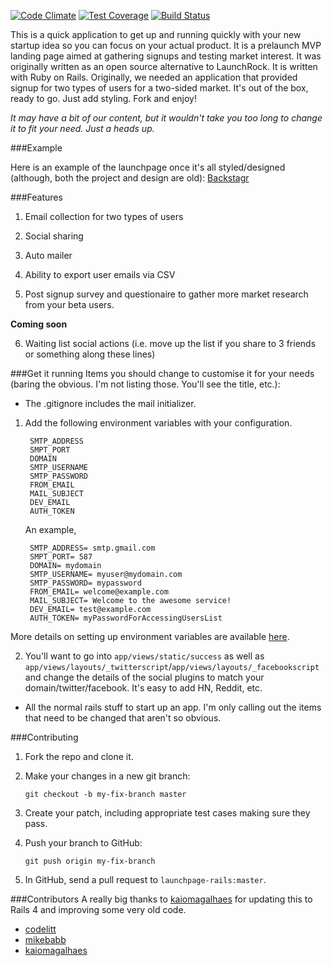 [![Code Climate](https://codeclimate.com/github/codelitt/launchpage-rails/badges/gpa.svg)](https://codeclimate.com/github/codelitt/launchpage-rails)
[![Test Coverage](https://codeclimate.com/github/codelitt/launchpage-rails/badges/coverage.svg)](https://codeclimate.com/github/codelitt/launchpage-rails/coverage)
[![Build Status](https://semaphoreci.com/api/v1/projects/9bc21553-c95d-4769-9ea7-a3af17dc4fd1/478931/badge.svg)](https://semaphoreci.com/codelitt/launchpage-rails)      


This is a quick application to get up and running quickly with your new
startup idea so you can focus on your actual product. It is a prelaunch
MVP landing page aimed at gathering signups and testing market interest.
It was originally written as an open source alternative to LaunchRock.
It is written with Ruby on Rails. Originally, we needed an application
that provided signup for two types of users for a two-sided market. It's
out of the box, ready to go.  Just add styling. Fork and enjoy!

*It may have a bit of our content, but it wouldn't take you too long to
change it to fit your need. Just a heads up.*

###Example

Here is an example of the launchpage once it's all styled/designed
(although, both the project and design are old):
[Backstagr](http://www.backsta.gr)

###Features

1. Email collection for two types of users

2. Social sharing

3. Auto mailer

4. Ability to export user emails via CSV

5. Post signup survey and questionaire to gather more market research
   from your beta users.

**Coming soon**

6. Waiting list social actions (i.e. move up the list if you share to 3
   friends or something along these lines)

###Get it running
Items you should change to customise it for your needs (baring the
obvious. I'm not listing those. You'll see the title, etc.):

  - The .gitignore includes the mail initializer.

1. Add the following environment variables with your configuration.

    ```
     SMTP_ADDRESS
     SMPT_PORT
     DOMAIN
     SMTP_USERNAME
     SMTP_PASSWORD
     FROM_EMAIL
     MAIL_SUBJECT
     DEV_EMAIL
     AUTH_TOKEN
     ```

    An example,

    ```
     SMTP_ADDRESS= smtp.gmail.com
     SMPT_PORT= 587
     DOMAIN= mydomain
     SMTP_USERNAME= myuser@mydomain.com
     SMTP_PASSWORD= mypassword
     FROM_EMAIL= welcome@example.com
     MAIL_SUBJECT= Welcome to the awesome service!
     DEV_EMAIL= test@example.com
     AUTH_TOKEN= myPasswordForAccessingUsersList
    ```
More details on setting up environment variables are available [here](http://railsapps.github.io/rails-environment-variables.html).

2. You'll want to go into `app/views/static/success` as well as
   `app/views/layouts/_twitterscript`/`app/views/layouts/_facebookscript`
and change the details of the social plugins to match your
domain/twitter/facebook. It's easy to add HN, Reddit, etc.

- All the normal rails stuff to start up an app. I'm only calling out
   the items that need to be changed that aren't so obvious.


###Contributing

1. Fork the repo and clone it.

2. Make your changes in a new git branch:

   `git checkout -b my-fix-branch master`

3. Create your patch, including appropriate test cases making sure they
   pass.

4. Push your branch to GitHub:

   `git push origin my-fix-branch`

5. In GitHub, send a pull request to `launchpage-rails:master`.


###Contributors
A really big thanks to [kaiomagalhaes](https://github.com/kaiomagalhaes)
for updating this to Rails 4 and improving some very old code.

- [codelitt](https://github.com/codelitt)
- [mikebabb](https://github.com/mikebabb)
- [kaiomagalhaes](https://github.com/kaiomagalhaes)

